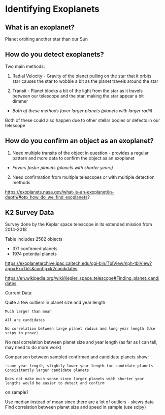 # **Identifying Exoplanets**

## **What is an exoplanet?**
Planet orbiting another star than our Sun

## **How do you detect exoplanets?**
Two main methods:

1. Radial Velocity - Gravity of the planet pulling on the star that it orbits star causes the star to wobble a bit as the planet travels around the star

2. Transit - Planet blocks a bit of the light from the star as it travels between our telescope and the star, making the star appear a bit dimmer

- *Both of these methods favor larger planets (planets with larger radii)*

Both of these could also happen due to other stellar bodies or defects in our telescope

## **How do you confirm an object as an exoplanet?**
1.  Need multiple transits of the object in question - provides a regular pattern and more data to confirm the object as an exoplanet

- *Favors faster planets (planets with shorter years)*

2.  Need confirmation from multiple telescopes or with multiple detection methods

https://exoplanets.nasa.gov/what-is-an-exoplanet/in-depth/#otp_how_do_we_find_exoplanets?

## **K2 Survey Data**
Survey done by the Keplar space telescope in its extended mission from 2014-2018

Table includes 2582 objects
- 371 confirmed planets
- 1974 potential planets

https://exoplanetarchive.ipac.caltech.edu/cgi-bin/TblView/nph-tblView?app=ExoTbls&config=k2candidates

https://en.wikipedia.org/wiki/Kepler_space_telescope#Finding_planet_candidates


Current Data:

Quite a few outliers in planet size and year length

    Much larger than mean

    All are candidates

    No correlation between large planet radius and long year length (Use scipy to prove)

No real correlation between planet size and year length (as far as I can tell, may need to do more work)

Comparison between sampled confirmed and candidate planets show:

    ~same year length, slightly lower year length for candidate planets
    Consisitantly larger candidate planets

    Does not make much sense since larger planets with shorter year lengths would be easier to detect and confirm


on sample?

Use median instead of mean since there are a lot of outliers - skews data
Find correlation between planet size and speed in sample (use scipy)